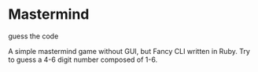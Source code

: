 # Mastermind
guess the code 

A simple mastermind game without GUI, but Fancy CLI written in Ruby.
Try to guess a 4-6 digit number composed of 1-6.

